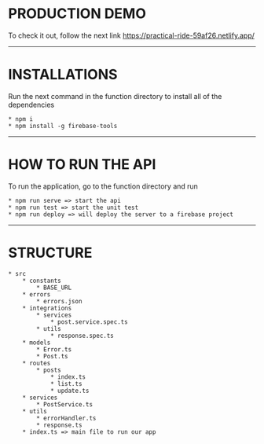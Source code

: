 # PRODUCTION DEMO

To check it out, follow the next link
https://practical-ride-59af26.netlify.app/

---

# INSTALLATIONS

Run the next command in the function directory to install all of the dependencies

    * npm i
    * npm install -g firebase-tools

---

# HOW TO RUN THE API

To run the application, go to the function directory and run

    * npm run serve => start the api
    * npm run test => start the unit test
    * npm run deploy => will deploy the server to a firebase project

---

# STRUCTURE

    * src
        * constants
            * BASE_URL
        * errors
            * errors.json
        * integrations
            * services
                * post.service.spec.ts
            * utils
                * response.spec.ts
        * models
            * Error.ts
            * Post.ts
        * routes
            * posts
                * index.ts
                * list.ts
                * update.ts
        * services
            * PostService.ts
        * utils
            * errorHandler.ts
            * response.ts
        * index.ts => main file to run our app
